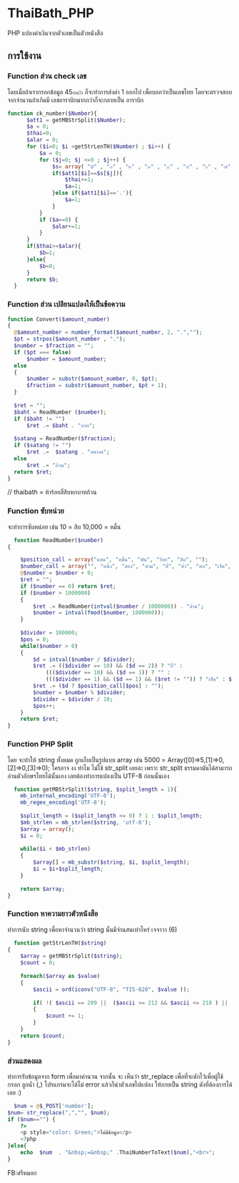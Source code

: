 # ThaiBath_PHP
PHP แปลงค่าเงินจากตัวเลขเป็นตัวหนังสือ
## การใช้งาน 
### Function ส่วน check เลข
  โดยเมื่อถ้าเรากรอกข้อมูล 45๓๔๖ ก็จะทำการส่งค่า 1 ออกไป เพื่อบอกว่าเป็นเลขไทย
  โดยจะตรวจสอบจากจำนวนถ้าเกิดมี เลขอาราบิกมากกว่าก็จะกลายเป็น อาราบิก
  ```php
  function ck_number($Number){
		$att1 = getMBStrSplit($Number);
		$a = 0;
		$thai=0;
		$alar = 0;
		for ($i=0; $i <getStrLenTH($Number) ; $i++) { 
			$a = 0;
			for ($j=0; $j <=9 ; $j++) { 
				$s= array( "o" , "๑" , "๒" , "๓" , "๔" , "๕" , "๖" , "๗" , "๘" , "๙" );
				if($att1[$i]==$s[$j]){
					$thai+=1;
					$a=1;
				}else if($att1[$i]=='.'){
					$a=1;
				}
			}
			if ($a==0) {
				$alar+=1;
			}
		}
		if($thai>=$alar){
			$b=1;
		}else{
			$b=0;
		}
		return $b;
	}  
  ```
### Function ส่วน เปลียนแปลงให้เป็นข้อความ
  ```php
  function Convert($amount_number)
{
    @$amount_number = number_format($amount_number, 2, ".","");
    $pt = strpos($amount_number , ".");
    $number = $fraction = "";
    if ($pt === false) 
        $number = $amount_number;
    else
    {
        $number = substr($amount_number, 0, $pt);
        $fraction = substr($amount_number, $pt + 1);
    }
    
    $ret = "";
    $baht = ReadNumber ($number);
    if ($baht != "")
        $ret .= $baht . "บาท";
    
    $satang = ReadNumber($fraction);
    if ($satang != "")
        $ret .=  $satang . "สตางค์";
    else 
        $ret .= "ถ้วน";
    return $ret;
} 
  ```
  // thaibath = ห้าร้อยสี่สิบหกบาทถ้วน
  
### Function ซับหน่วย
  จะทำการซับหน่อย เช่น 10 = สิบ  10,000 = หมื่น 
```php
  function ReadNumber($number)
{

    $position_call = array("แสน", "หมื่น", "พัน", "ร้อย", "สิบ", "");
    $number_call = array("", "หนึ่ง", "สอง", "สาม", "สี่", "ห้า", "หก", "เจ็ด", "แปด", "เก้า");
    @$number = $number + 0;
    $ret = "";
    if ($number == 0) return $ret;
    if ($number > 1000000)
    {
        $ret .= ReadNumber(intval($number / 1000000)) . "ล้าน";
        $number = intval(fmod($number, 1000000));
    }
    
    $divider = 100000;
    $pos = 0;
    while($number > 0)
    {
        $d = intval($number / $divider);
        $ret .= (($divider == 10) && ($d == 2)) ? "ยี่" : 
            ((($divider == 10) && ($d == 1)) ? "" :
            ((($divider == 1) && ($d == 1) && ($ret != "")) ? "เอ็ด" : $number_call[$d]));
        $ret .= ($d ? $position_call[$pos] : "");
        $number = $number % $divider;
        $divider = $divider / 10;
        $pos++;
    }
    return $ret;
}
  ```
  
### Function PHP Split
  โดย จะทำให้ string ทั้งหมด ถูกเก็บเป็นรูปแบบ array 
  เช่น 5000 = Array([0]=>5,[1]=>0,[2]=>0,[3]=>0);
  ใครอาจ งง ทำไม ไม่ใช้ str_split เลยอะ 
  เพราะ str_split ธรรมดามันได้สามารถอ่านตัวอักษรไทยได้นั้นเอง 
  เลยต้องทำการแปลงเป็น UTF-8 ก่อนนั้นเอง
```php
  function getMBStrSplit($string, $split_length = 1){
	mb_internal_encoding('UTF-8');
	mb_regex_encoding('UTF-8'); 
	
	$split_length = ($split_length <= 0) ? 1 : $split_length;
	$mb_strlen = mb_strlen($string, 'utf-8');
	$array = array();
	$i = 0; 
	
	while($i < $mb_strlen)
	{
		$array[] = mb_substr($string, $i, $split_length);
		$i = $i+$split_length;
	}
	
	return $array;
}
  ```
### Function หาความยาวตัวหนังสือ
  ทำการนับ string เพื่อหาจำนวนว่า string นั้นมีจำนสนเท่าไหร่
   เจจาวา (6)
```php
  function getStrLenTH($string)
{
	$array = getMBStrSplit($string);
	$count = 0;
	
	foreach($array as $value)
	{
		$ascii = ord(iconv("UTF-8", "TIS-620", $value ));
		
		if( !( $ascii == 209 ||  ($ascii >= 212 && $ascii <= 218 ) || ($ascii >= 231 && $ascii <= 238 )) )
		{
			$count += 1;
		}
	}
	return $count;
}
  ```
  ### ส่วนแสดงผล
  ทำการรับข้อมูลจาก form เพื่อมาคำนวน จากนั้น จะ เห็นว่า str_replace เพื่อที่จะดักไว้เพื่อผู้ใช้ กรอก ลูกน้ำ (,)
  โปรแกรมจะได้ไม่ error แล้วก็นำตัวเลขไปแปลง ให้กายเป็น string ดังที่ต้องการได้เลย :)
```php
  $num = @$_POST['number']; 
$num= str_replace(",","", $num);
if ($num=="") {
	?>
	<p style="color: Green;">ไม่มีข้อมูล</p>
	<?php
}else{
	echo  $num  . "&nbsp;=&nbsp;" .ThaiNumberToText($num),"<br>"; 
}
  ```
  
  
FB:ศรีหมอก 
